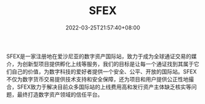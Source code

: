 ﻿---
weight: 
title: "SFEX"
description: "SFEX是一家注册地在爱沙尼亚的…"
date: 2022-03-25T21:57:40+08:00
lastmod: 2022-03-25T16:45:40+08:00
draft: false
authors: ["Metabd"]
featuredImage: "sfex.webp"
link: ""
tags: ["交易所","SFEX"]
categories: ["navigation"]
navigation: ["交易所"]
lightgallery: true
toc: true
pinned: false
recommend: false
recommend1: false
---
SFEX是一家注册地在爱沙尼亚的数字资产国际站，致力于成为全球通证交易的媒介，为创新型项目提供孵化上线等服务，我们的目标是让每一个通证找到其属于它们自己的价值，为数字科技的爱好者提供一个安全、公平、开放的国际站。SFEX不仅为数字货币交易提供技术支持和安全保障，还为项目和用户提供公正性地撮合，SFEX致力于解决目前众多国际站的上线费用高和发行资产主体缺乏核实等问题，最终打造数字资产领域的信任平台。
